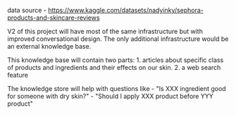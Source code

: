 data source - https://www.kaggle.com/datasets/nadyinky/sephora-products-and-skincare-reviews

V2 of this project will have most of the same infrastructure but with improved conversational design. The only additional infrastructure would be an external knowledge base. 

This knowledge base will contain two parts:
1\. articles about specific class of products and ingredients and their effects on our skin\. 
2\. a web search feature

The knowledge store will help with questions like
\- "Is XXX ingredient good for someone with dry skin?"
\- "Should I apply XXX product before YYY product"

<br>
